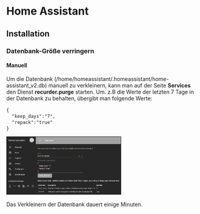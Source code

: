 # Home Assistant
## Installation
### Datenbank-Größe verringern
#### Manuell
Um die Datenbank (/home/homeassistant/.homeassistant/home-assistant_v2.db) manuell zu verkleinern, kann man auf der Seite **Services** den Dienst **recurder.purge** starten. Um. z.B die Werte der letzten 7 Tage in der Datenbank zu behalten, übergibt man folgende Werte:  
```
{
  "keep_days":"7",
  "repack":"true"
}
```
<img src="../images4git/recorder_purge.jpg" width="300" border="1">

Das Verkleinern der Datenbank dauert einige Minuten.
